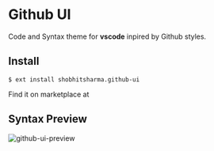 # Github UI
Code and Syntax theme for **vscode** inpired by Github styles.

## Install

```shell
$ ext install shobhitsharma.github-ui
```

Find it on marketplace at 

## Syntax Preview

![github-ui-preview](https://cdn01.onzu.com/2017/8/24/2/github-ui-sample.png)
